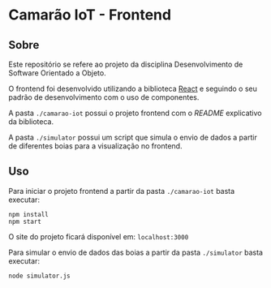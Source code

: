 # Camarão IoT - Frontend

## Sobre

Este repositório se refere ao projeto da disciplina Desenvolvimento de Software Orientado a Objeto.

O frontend foi desenvolvido utilizando a biblioteca [React](https://reactjs.org/) e seguindo o seu padrão de desenvolvimento com o uso de componentes.

A pasta `./camarao-iot` possui o projeto frontend com o *README* explicativo da biblioteca.

A pasta `./simulator` possui um script que simula o envio de dados a partir de diferentes boias para a visualização no frontend.

## Uso

Para iniciar o projeto frontend a partir da pasta `./camarao-iot` basta executar:

```
npm install
npm start
```
O site do projeto ficará disponível em: `localhost:3000`

Para simular o envio de dados das boias a partir da pasta `./simulator` basta executar:

```
node simulator.js
```